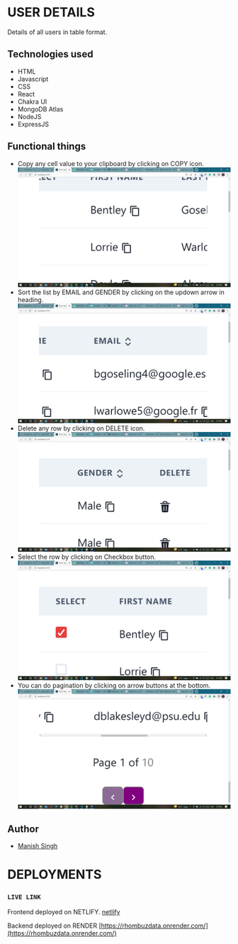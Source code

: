 # USER DETAILS

Details of all users in table format.

## Technologies used

- HTML
- Javascript
- CSS
- React
- Chakra UI
- MongoDB Atlas
- NodeJS
- ExpressJS

## Functional things

- Copy any cell value to your clipboard by clicking on COPY icon.
![](./src/assets/copy.png)
- Sort the list by EMAIL and GENDER by clicking on the updown arrow in heading.
![](./src/assets/sort.png)
- Delete any row by clicking on DELETE icon.
![](./src/assets/delete.png)
- Select the row by clicking on Checkbox button.
![](./src/assets/select.png)
- You can do pagination by clicking on arrow buttons at the bottom.
![](./src/assets/pagination.png)


## Author

- [Manish Singh](https://github.com/ManishSingh64)

# DEPLOYMENTS

### `LIVE LINK`
Frontend deployed on NETLIFY.
[netlify](https://github.com/)

Backend deployed on RENDER
[https://rhombuzdata.onrender.com/](https://rhombuzdata.onrender.com/)
